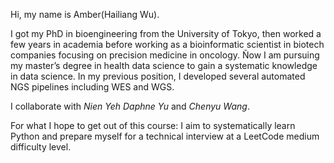 Hi, my name is Amber(Hailiang Wu). 

I got my PhD in bioengineering from the University of Tokyo, then worked a few years in academia before working as a bioinformatic scientist in biotech companies focusing on precision medicine in oncology.
Ñow I am pursuing my master’s degree in health data science to gain a systematic knowledge in data science. 
In my previous position, I developed several automated NGS pipelines including WES and WGS.

I collaborate with _Nien Yeh Daphne Yu_ and _Chenyu Wang_.

For what I hope to get out of this course:
I aim to systematically learn Python and prepare myself for a technical interview at a LeetCode medium difficulty level.
